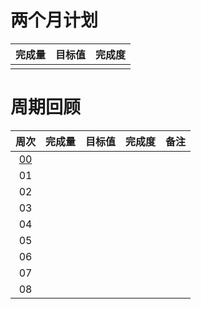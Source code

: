 # 两个月计划

| 完成量 | 目标值 | 完成度 |
| :----: | :----: | :----: |
|        |        |        |

# 周期回顾

|          周次          | 完成量 | 目标值 | 完成度 | 备注 |
| :--------------------: | :----: | :----: | :----: | :--: |
| [00](第〇周_付清晨.md) |        |        |        |      |
|           01           |        |        |        |      |
|           02           |        |        |        |      |
|           03           |        |        |        |      |
|           04           |        |        |        |      |
|           05           |        |        |        |      |
|           06           |        |        |        |      |
|           07           |        |        |        |      |
|           08           |        |        |        |      |
